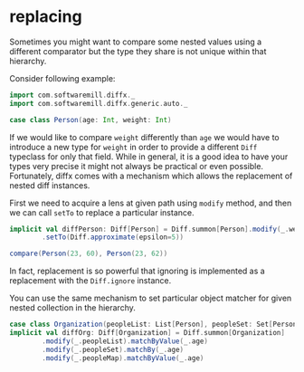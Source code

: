 # replacing

Sometimes you might want to compare some nested values using a different comparator but
the type they share is not unique within that hierarchy.

Consider following example:
```scala mdoc
import com.softwaremill.diffx._
import com.softwaremill.diffx.generic.auto._

case class Person(age: Int, weight: Int)
```

If we would like to compare `weight` differently than `age` we would have to introduce a new type for `weight` 
in order to provide a different `Diff` typeclass for only that field. While in general, it is a good idea to have your types 
very precise it might not always be practical or even possible. Fortunately, diffx comes with a mechanism which allows
the replacement of nested diff instances.

First we need to acquire a lens at given path using `modify` method, 
and then we can call `setTo` to replace a particular instance.

```scala mdoc:silent
implicit val diffPerson: Diff[Person] = Diff.summon[Person].modify(_.weight)
        .setTo(Diff.approximate(epsilon=5))
```

```scala mdoc
compare(Person(23, 60), Person(23, 62))
```

In fact, replacement is so powerful that ignoring is implemented as a replacement 
with the `Diff.ignore` instance.

You can use the same mechanism to set particular object matcher for given nested collection in the hierarchy.
```scala mdoc:silent
case class Organization(peopleList: List[Person], peopleSet: Set[Person], peopleMap: Map[String, Person])
implicit val diffOrg: Diff[Organization] = Diff.summon[Organization]
        .modify(_.peopleList).matchByValue(_.age)
        .modify(_.peopleSet).matchBy(_.age)
        .modify(_.peopleMap).matchByValue(_.age)
```